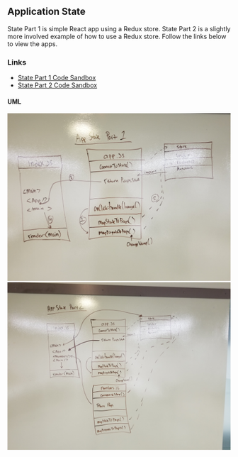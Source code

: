 ## Application State
State Part 1 is simple React app using a Redux store. State Part 2 is a slightly more involved example of how to use a Redux store. Follow the links below to view the apps. 

### Links
* [State Part 1 Code Sandbox](https://codesandbox.io/s/oj4mjrln8q)
* [State Part 2 Code Sandbox](https://codesandbox.io/s/4rky54r76w)

#### UML
![App State Part 1 UML](./assets/app-state-part-1.jpg)
![App State Part 2 UML](./assets/app-state-part-2.jpg)
